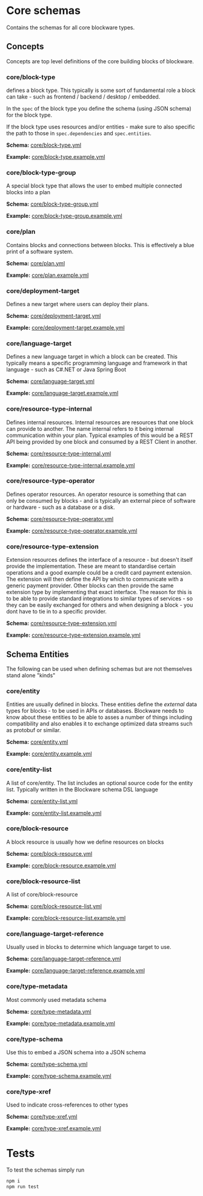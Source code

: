 # Core schemas
Contains the schemas for all core blockware types.

## Concepts
Concepts are top level definitions of the core building blocks of
blockware.

### core/block-type
defines a block type. This typically is some sort of fundamental role
a block can take - such as frontend / backend / desktop / embedded.

In the ```spec``` of the block type you define the schema (using JSON schema)
for the block type. 

If the block type uses resources and/or entities - make sure to also
specific the path to those in ```spec.dependencies``` 
and ```spec.entities```.

**Schema:**
[core/block-type.yml](concepts/block-type.yml)

**Example:**
[core/block-type.example.yml](concepts/block-type.example.yml)

### core/block-type-group
A special block type that allows the user to embed multiple connected
blocks into a plan

**Schema:**
[core/block-type-group.yml](concepts/block-type-group.yml)

**Example:**
[core/block-type-group.example.yml](concepts/block-type-group.example.yml)

### core/plan
Contains blocks and connections between blocks. This is effectively a blue
print of a software system.


**Schema:**
[core/plan.yml](concepts/plan.yml)

**Example:**
[core/plan.example.yml](concepts/plan.example.yml)

### core/deployment-target
Defines a new target where users can deploy their plans. 


**Schema:**
[core/deployment-target.yml](concepts/deployment-target.yml)

**Example:**
[core/deployment-target.example.yml](concepts/deployment-target.example.yml)

### core/language-target
Defines a new language target in which a block can be created. 
This typically means a specific programming language and framework
in that language - such as C#.NET or Java Spring Boot

**Schema:**
[core/language-target.yml](concepts/language-target.yml)

**Example:**
[core/language-target.example.yml](concepts/language-target.example.yml)

### core/resource-type-internal
Defines internal resources. Internal resources are resources that 
one block can provide to another. The name internal refers
to it being internal communication within your plan.
Typical examples of this would be a REST API being provided by one block
and consumed by a REST Client in another.  

**Schema:**
[core/resource-type-internal.yml](types/resource-type-internal.yml)

**Example:**
[core/resource-type-internal.example.yml](types/resource-type-internal.example.yml)

### core/resource-type-operator
Defines operator resources. An operator resource is something that
can only be consumed by blocks - and is typically an external piece of
software or hardware - such as a database or a disk.

**Schema:**
[core/resource-type-operator.yml](types/resource-type-operator.yml)

**Example:**
[core/resource-type-operator.example.yml](types/resource-type-operator.example.yml)

### core/resource-type-extension
Extension resources defines the interface of a resource - but doesn't
itself provide the implementation. These are meant to standardise
certain operations and a good example could be a credit card payment 
extension. The extension will then define the API by which to communicate
with a generic payment provider. Other blocks can then provide the same
extension type by implementing that exact interface.
The reason for this is to be able to provide standard integrations
to similar types of services - so they can be easily exchanged for others
and when designing a block - you dont have to tie in to a specific provider.

**Schema:**
[core/resource-type-extension.yml](types/resource-type-extension.yml)

**Example:**
[core/resource-type-extension.example.yml](types/resource-type-extension.example.yml)

## Schema Entities
The following can be used when defining schemas but are not themselves
stand alone "kinds"

### core/entity
Entities are usually defined in blocks. 
These entities define the *external* data types
for blocks - to be used in APIs or databases.
Blockware needs to know about these entities to be able to asses a number of
things including compatibility and also enables it to exchange
optimized data streams such as protobuf or similar.

**Schema:**
[core/entity.yml](types/entity.yml)

**Example:**
[core/entity.example.yml](types/entity.example.yml)

### core/entity-list
A list of core/entity. The list includes an optional source code
for the entity list. Typically written in the Blockware schema DSL 
language

**Schema:**
[core/entity-list.yml](types/entity-list.yml)

**Example:**
[core/entity-list.example.yml](types/entity-list.example.yml)

### core/block-resource
A block resource is usually how we define resources on blocks

**Schema:**
[core/block-resource.yml](types/block-resource.yml)

**Example:**
[core/block-resource.example.yml](types/block-resource.example.yml)

### core/block-resource-list
A list of core/block-resource

**Schema:**
[core/block-resource-list.yml](types/block-resource-list.yml)

**Example:**
[core/block-resource-list.example.yml](types/block-resource-list.example.yml)

### core/language-target-reference
Usually used in blocks to determine which language target to use.

**Schema:**
[core/language-target-reference.yml](types/language-target-reference.yml)

**Example:**
[core/language-target-reference.example.yml](types/language-target-reference.example.yml)

### core/type-metadata
Most commonly used metadata schema

**Schema:**
[core/type-metadata.yml](types/type-metadata.yml)

**Example:**
[core/type-metadata.example.yml](types/type-metadata.example.yml)

### core/type-schema
Use this to embed a JSON schema into a JSON schema

**Schema:**
[core/type-schema.yml](types/type-schema.yml)

**Example:**
[core/type-schema.example.yml](types/type-schema.example.yml)

### core/type-xref
Used to indicate cross-references to other types

**Schema:**
[core/type-xref.yml](types/type-xref.yml)

**Example:**
[core/type-xref.example.yml](types/type-xref.example.yml)

# Tests

To test the schemas simply run

```bash
npm i
npm run test
```
